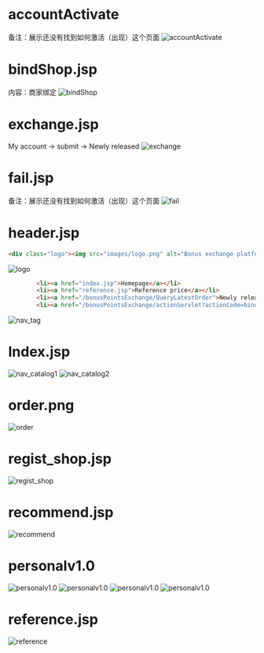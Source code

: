 # accountActivate
备注：展示还没有找到如何激活（出现）这个页面
![accountActivate](./image/accountActivate.png)
# bindShop.jsp
内容：商家绑定
![bindShop](./image/bindShop.png)
# exchange.jsp
My account -> submit -> Newly released
![exchange](./image/exchange.png)
# fail.jsp
备注：展示还没有找到如何激活（出现）这个页面
![fail](./image/fail.png)
# header.jsp
```html
<div class="logo"><img src="images/logo.png" alt="Bonus exchange platform"/>
```
![logo](./image/logo.png)
```html
        <li><a href="index.jsp">Homepage</a></li>
        <li><a href="reference.jsp">Reference price</a></li>
        <li><a href="/bonusPointsExchange/QueryLatestOrder">Newly released</a></li>
        <li><a href="/bonusPointsExchange/actionServlet?actionCode=bindShop&methodCode=find_bindedShops">Initiate transaction</a></li>
```
![nav_tag](./image/nav_tag.png)
# Index.jsp
![nav_catalog1](./image/nav_catalog1.png)
![nav_catalog2](./image/nav_catalog2.png)
# order.png
![order](./image/order.png)
# regist_shop.jsp
![regist_shop](./image/regist_shop.png)
# recommend.jsp
![recommend](./image/recommend.png)
# personalv1.0
![personalv1.0](./image/personalv1.0_1.png)
![personalv1.0](./image/personalv1.0_2.png)
![personalv1.0](./image/personalv1.0_3.png)
![personalv1.0](./image/personalv1.0_4.png)
# reference.jsp
![reference](./image/reference.png)